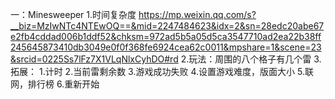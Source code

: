 一：Minesweeper
    1.时间复杂度
    https://mp.weixin.qq.com/s?__biz=MzIwNTc4NTEwOQ==&mid=2247484623&idx=2&sn=28edc20abe67e2fb4cddad006b1ddf52&chksm=972ad5b5a05d5ca3547710ad2ea22b38ff245645873410db3049e0f0f368fe6924cea62c0011&mpshare=1&scene=23&srcid=0225Ss7lFz7X1VLqNlxCyhDO#rd
    2.玩法：周围的八个格子有几个雷
    3.拓展：
        1.计时
        2.当前雷剩余数
        3.游戏成功失败
        4.设置游戏难度，版面大小
        5.联网，排行榜
        6.重新开始